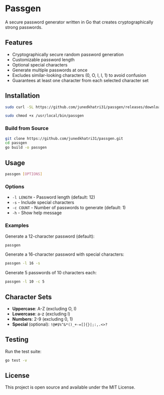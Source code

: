 # Passgen

A secure password generator written in Go that creates cryptographically strong passwords.

## Features

- Cryptographically secure random password generation
- Customizable password length
- Optional special characters
- Generate multiple passwords at once
- Excludes similar-looking characters (0, O, I, l, 1) to avoid confusion
- Guarantees at least one character from each selected character set

## Installation

```sh
sudo curl -SL https://github.com/junedkhatri31/passgen/releases/download/v2.0.0/passgen -o /usr/local/bin/passgen
```
```sh
sudo chmod +x /usr/local/bin/passgen
```

### Build from Source

```bash
git clone https://github.com/junedkhatri31/passgen.git
cd passgen
go build -o passgen
```

## Usage

```bash
passgen [OPTIONS]
```

### Options

- `-l LENGTH` - Password length (default: 12)
- `-s` - Include special characters
- `-c COUNT` - Number of passwords to generate (default: 1)
- `-h` - Show help message

### Examples

Generate a 12-character password (default):
```bash
passgen
```

Generate a 16-character password with special characters:
```bash
passgen -l 16 -s
```

Generate 5 passwords of 10 characters each:
```bash
passgen -l 10 -c 5
```

## Character Sets

- **Uppercase**: A-Z (excluding O, I)
- **Lowercase**: a-z (excluding l)
- **Numbers**: 2-9 (excluding 0, 1)
- **Special** (optional): `!@#$%^&*()_+-=[]{}|;:,.<>?`

## Testing

Run the test suite:
```bash
go test -v
```

## License

This project is open source and available under the MIT License.
